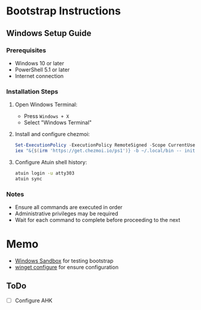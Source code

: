# Bootstrap Instructions

## Windows Setup Guide

### Prerequisites
- Windows 10 or later
- PowerShell 5.1 or later
- Internet connection

### Installation Steps

1. Open Windows Terminal:
    - Press `Windows + X`
    - Select "Windows Terminal"

2. Install and configure chezmoi:
   ```powershell
   Set-ExecutionPolicy -ExecutionPolicy RemoteSigned -Scope CurrentUser
   iex "&{$(irm 'https://get.chezmoi.io/ps1')} -b ~/.local/bin -- init --apply atty303"
   ```

3. Configure Atuin shell history:
   ```bash
   atuin login -u atty303
   atuin sync
   ```

### Notes
- Ensure all commands are executed in order
- Administrative privileges may be required
- Wait for each command to complete before proceeding to the next

# Memo

- [Windows Sandbox](https://learn.microsoft.com/ja-jp/windows/security/application-security/application-isolation/windows-sandbox/) for testing bootstrap
- [winget configure](https://learn.microsoft.com/ja-jp/windows/package-manager/winget/configure) for ensure configuration

## ToDo
- [ ] Configure AHK